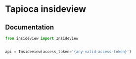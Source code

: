# Tapioca insideview

## Documentation
``` python
from insideview import Insideview


api = Insideview(access_token='{any-valid-access-token}')

```
